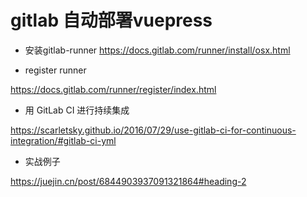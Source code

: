 # gitlab 自动部署vuepress

- 安装gitlab-runner
https://docs.gitlab.com/runner/install/osx.html

- register runner

https://docs.gitlab.com/runner/register/index.html

- 用 GitLab CI 进行持续集成

https://scarletsky.github.io/2016/07/29/use-gitlab-ci-for-continuous-integration/#gitlab-ci-yml


- 实战例子

https://juejin.cn/post/6844903937091321864#heading-2